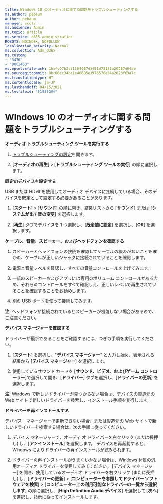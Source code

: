 ```yaml
---
title: Windows 10 のオーディオに関する問題をトラブルシューティングする
ms.author: pebaum
author: pebaum
manager: scotv
ms.audience: Admin
ms.topic: article
ms.service: o365-administration
ROBOTS: NOINDEX, NOFOLLOW
localization_priority: Normal
ms.collection: Adm_O365
ms.custom:
- "3476"
- "9001463"
ms.openlocfilehash: 1bafc97b2ab1394087d2451d73168a29267d64ab
ms.sourcegitcommit: 8bc60ec34bc1e40685e3976576e04a2623f63a7c
ms.translationtype: HT
ms.contentlocale: ja-JP
ms.lasthandoff: 04/15/2021
ms.locfileid: "51833296"
---
```

# <a name="troubleshooting-audio-issues-in-windows-10"></a>Windows 10 のオーディオに関する問題をトラブルシューティングする

**オーディオ トラブルシューティング ツールを実行する**

1.  [トラブルシューティングの設定](ms-settings:troubleshoot)を開きます。

2.  [**オーディオの再生**] > [**トラブルシューティング ツールの実行**] の順に選択します。

**既定のデバイスを設定する**

USB または HDMI を使用してオーディオ デバイスに接続している場合、そのデバイスを既定として設定する必要があることがあります。

1. [**スタート**]  >  [**サウンド**] の順に開き、結果リストから [**サウンド**] または [**システムが出す音の変更**] を選択します。

2.  [**再生**] タブでデバイスを 1 つ選択し、[**既定値に設定**] を選択し、[**OK**] を選択します。

**ケーブル、音量、スピーカー、およびヘッドフォンを確認する**

1. スピーカーとヘッドフォンの接続を確認してケーブルの緩みがないことを確かめ、ケーブルが正しいジャックに接続されていることを確認します。

2. 電源と音量レベルを確認し、すべての音量コントロールを上げてみます。

3. 一部のスピーカーおよびアプリには専用のボリューム コントロールがあるため、それらのコントロールをすべて確認しえ、正しいレベルで再生されていることを確認することをお勧めします。

4. 別の USB ポートを使って接続してみます。

**注**: ヘッドフォンが接続されているとスピーカーが機能しない場合があるので、ご注意ください。

**デバイス マネージャーを確認する**

ドライバーが最新であることをご確認するには、つぎの手順を実行してください。

1. [**スタート**] を選択し、"**デバイス マネージャー**" と入力し始め、表示される結果から [**デバイス マネージャー**] を選択します。

2. 使用しているサウンド カードを [**サウンド、ビデオ、およびゲーム コントローラー**]で選択して開き、[**ドライバー**] タブを選択し、[**ドライバーの更新**] を選択します。

**注**: Windows で新しいドライバーが見つからない場合は、デバイスの製造元の Web サイトで新しいドライバーを検索し、インストール手順を実行します。

**ドライバーを再インストールする**

デバイス　マネージャーで更新できない場合、または製造元の Web サイトで新しいドライバーを検索する場合は、次の手順に従ってください。

1. デバイス マネージャーで、オーディ オ ドライバーを右クリック (または長押し) し、[**アンインストール**] を選択します。 デバイスを再起動すると、Windows によりドライバーの再インストールが試みられます。

2. ドライバーの再インストールがうまくいかない場合は、Windows 付属の汎用オーディオ ドライバーを使用してみてください。 [デバイス マネージャー] を開き、使用しているオーディオ ドライバーを右クリック (または長押し) し、[**ドライバーの更新**] > [**コンピューターを参照してドライバー ソフトウェアを検索**] > [**コンピューター上の利用可能なドライバーの一覧から選択します**] の順に選択し、[**High Definition Audio デバイス**] を選択して [**次へ**] を選択し、指示に従ってインストールします。
